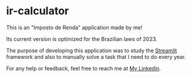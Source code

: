 # ir-calculator

This is an "Imposto de Renda" application made by me!

Its current version is optimized for the Brazilian laws of 2023.

The purpose of developing this application was to study the [Streamlit]([https://link-url-here.org](https://streamlit.io/)) framework and also to manually solve a task that I need to do every year.

For any help or feedback, feel free to reach me at [My Linkedin](https://www.linkedin.com/in/soumessias/).
